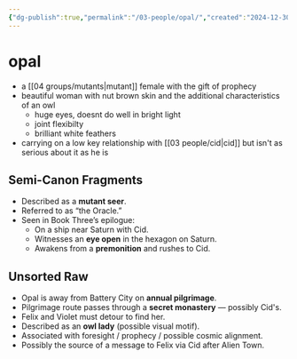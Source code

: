 ```yaml
---
{"dg-publish":true,"permalink":"/03-people/opal/","created":"2024-12-30T10:02:15.564-06:00","updated":"2025-10-27T15:44:13.576-05:00"}
---
```


# opal
- a [[04 groups/mutants\|mutant]] female with the gift of prophecy
- beautiful woman with nut brown skin and the additional characteristics of an owl
	- huge eyes, doesnt do well in bright light
	- joint flexibilty
	- brilliant white feathers
- carrying on a low key relationship with [[03 people/cid\|cid]] but isn't as serious about it as he is

## Semi-Canon Fragments
- Described as a **mutant seer**.
- Referred to as “the Oracle.”
- Seen in Book Three’s epilogue:
  - On a ship near Saturn with Cid.
  - Witnesses an **eye open** in the hexagon on Saturn.
  - Awakens from a **premonition** and rushes to Cid.

## Unsorted Raw
- Opal is away from Battery City on **annual pilgrimage**.
- Pilgrimage route passes through a **secret monastery** — possibly Cid's.
- Felix and Violet must detour to find her.
- Described as an **owl lady** (possible visual motif).
- Associated with foresight / prophecy / possible cosmic alignment.
- Possibly the source of a message to Felix via Cid after Alien Town.